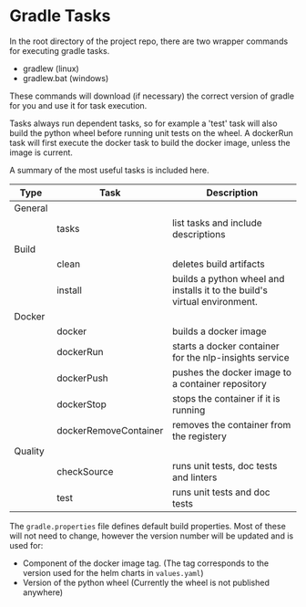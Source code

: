 # Gradle Tasks

In the root directory of the project repo, there are two wrapper commands for executing gradle tasks.

* gradlew (linux)
* gradlew.bat (windows)

These commands will download (if necessary) the correct version of gradle for you and use it for task execution.

Tasks always run dependent tasks, so for example a 'test' task will also build the python wheel before running unit tests on the wheel. A dockerRun task will first execute the docker task to build the docker image, unless the image is current.

A summary of the most useful tasks is included here.


Type | Task | Description
---- | --- | ----
General | &nbsp; | &nbsp;
 &nbsp; | tasks | list tasks and include descriptions
Build |&nbsp; | &nbsp;
&nbsp; | clean | deletes build artifacts
&nbsp; | install | builds a python wheel and installs it to the build's virtual environment.
Docker |&nbsp; |  &nbsp;
&nbsp; | docker | builds a docker image
&nbsp; | dockerRun | starts a docker container for the nlp-insights service
&nbsp; | dockerPush | pushes the docker image to a container repository
&nbsp; | dockerStop | stops the container if it is running
&nbsp; | dockerRemoveContainer | removes the container from the registery
Quality | &nbsp; | &nbsp;
&nbsp; | checkSource | runs unit tests, doc tests and linters
&nbsp; | test | runs unit tests and doc tests

The `gradle.properties` file defines default build properties. Most of these will not need to change, however the version number will be updated and is used for:
* Component of the docker image tag. (The tag corresponds to the version used for the helm charts in `values.yaml`)
* Version of the python wheel (Currently the wheel is not published anywhere)
